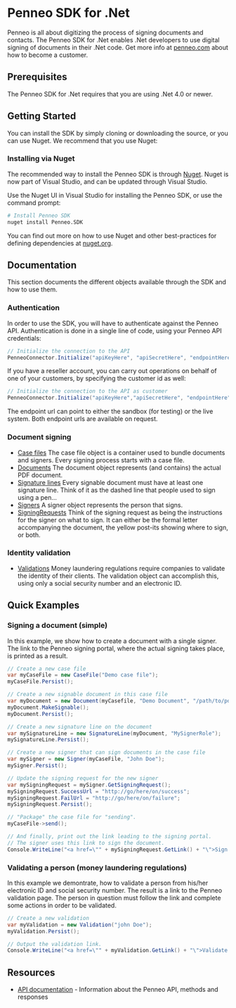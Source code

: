 # Penneo SDK for .Net
Penneo is all about digitizing the process of signing documents and contacts. The Penneo SDK for .Net enables .Net developers to use digital signing of documents in their .Net code. Get more info at [penneo.com](https://penneo.com/) about how to become a customer.

## Prerequisites
The Penneo SDK for .Net requires that you are using .Net 4.0 or newer. 

## Getting Started
You can install the SDK by simply cloning or downloading the source, or you can use Nuget. We recommend that you use Nuget:

### Installing via Nuget

The recommended way to install the Penneo SDK is through [Nuget](http://www.nuget.org/). Nuget is now part of Visual Studio, and can be updated through Visual Studio.

Use the Nuget UI in Visual Studio for installing the Penneo SDK, or use the command prompt:

```bash
# Install Penneo SDK
nuget install Penneo.SDK
```

You can find out more on how to use Nuget and other best-practices for defining dependencies at [nuget.org](http://www.nuget.org/).

## Documentation
This section documents the different objects available through the SDK and how to use them. 

### Authentication
In order to use the SDK, you will have to authenticate against the Penneo API. Authentication is done in a single line of code, using your Penneo API credentials:

```csharp
// Initialize the connection to the API
PenneoConnector.Initialize("apiKeyHere", "apiSecretHere", "endpointHere");
```

If you have a reseller account, you can carry out operations on behalf of one of your customers, by specifying the customer id as well:

```csharp
// Initialize the connection to the API as customer
PenneoConnector.Initialize("apiKeyHere","apiSecretHere", "endpointHere", "customerIdHere");
```

The endpoint url can point to either the sandbox (for testing) or the live system. Both endpoint urls are available on request.

### Document signing
* [Case files][casefile-docs]
The case file object is a container used to bundle documents and signers. Every signing process starts with a case file.
* [Documents][document-docs]
The document object represents (and contains) the actual PDF document.
* [Signature lines][signature-line-docs]
Every signable document must have at least one signature line. Think of it as the dashed line that people used to sign using a pen...
* [Signers][signer-docs]
A signer object represents the person that signs.
* [SigningRequests][signing-request-docs]
Think of the signing request as being the instructions for the signer on what to sign. It can either be the formal letter accompanying the document, the yellow post-its showing where to sign, or both.

### Identity validation
* [Validations][validation-docs]
Money laundering regulations require companies to validate the identity of their clients. The validation object can accomplish this, using only a social security number and an electronic ID.

## Quick Examples

### Signing a document (simple)
In this example, we show how to create a document with a single signer.
The link to the Penneo signing portal, where the actual signing takes place, is printed as a result.

```csharp
// Create a new case file
var myCaseFile = new CaseFile("Demo case file");
myCaseFile.Persist();

// Create a new signable document in this case file
var myDocument = new Document(myCasefile, "Demo Document", "/path/to/pdfFile");
myDocument.MakeSignable();
myDocument.Persist();

// Create a new signature line on the document
var mySignatureLine = new SignatureLine(myDocument, "MySignerRole");
mySignatureLine.Persist();

// Create a new signer that can sign documents in the case file
var mySigner = new Signer(myCaseFile, "John Doe");
mySigner.Persist();

// Update the signing request for the new signer
var mySigningRequest = mySigner.GetSigningRequest();
mySigningRequest.SuccessUrl = "http://go/here/on/success";
mySigningRequest.FailUrl = "http://go/here/on/failure";
mySigningRequest.Persist();

// "Package" the case file for "sending".
myCaseFile->send();

// And finally, print out the link leading to the signing portal.
// The signer uses this link to sign the document.
Console.WriteLine("<a href=\"" + mySigningRequest.GetLink() + "\">Sign now</a>");
```

### Validating a person (money laundering regulations)
In this example we demontrate, how to validate a person from his/her electronic ID and social security number.
The result is a link to the Penneo validation page. The person in question must follow the link and complete some actions in order to be validated.

```csharp
// Create a new validation
var myValidation = new Validation("john Doe");
myValidation.Persist();

// Output the validation link.
Console.WriteLine("<a href=\"" + myValidation.GetLink() + "\">Validate now</a>");
```

## Resources

* [API documentation][docs-api] - Information about the Penneo API, methods and responses


[docs-api]: https://app.penneo.com/api/docs
[casefile-docs]: docs/casefile.md
[document-docs]: docs/document.md
[signature-line-docs]: docs/signature-line.md
[signer-docs]: docs/signer.md
[signing-request-docs]: docs/signing-request.md
[validation-docs]: docs/validation.md
